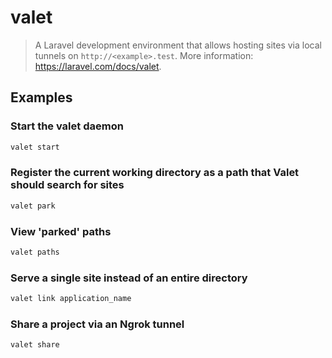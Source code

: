 # valet

> A Laravel development environment that allows hosting sites via local tunnels on `http://<example>.test`. More information: <https://laravel.com/docs/valet>.

## Examples

### Start the valet daemon

```bash
valet start
```

### Register the current working directory as a path that Valet should search for sites

```bash
valet park
```

### View 'parked' paths

```bash
valet paths
```

### Serve a single site instead of an entire directory

```bash
valet link application_name
```

### Share a project via an Ngrok tunnel

```bash
valet share
```

